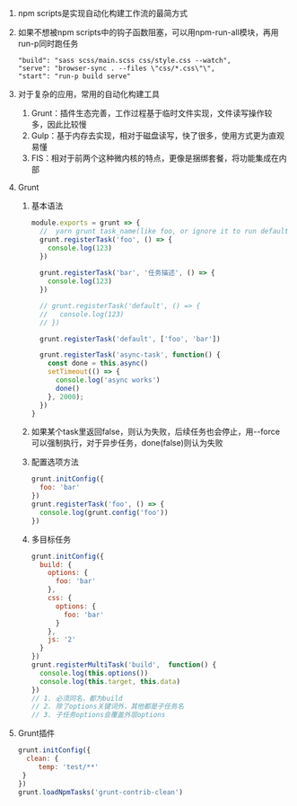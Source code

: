 1. npm scripts是实现自动化构建工作流的最简方式

2. 如果不想被npm scripts中的钩子函数阻塞，可以用npm-run-all模块，再用run-p同时跑任务

   ```
   "build": "sass scss/main.scss css/style.css --watch",
   "serve": "browser-sync . --files \"css/*.css\"\",
   "start": "run-p build serve"
   ```

3. 对于复杂的应用，常用的自动化构建工具

   1. Grunt：插件生态完善，工作过程基于临时文件实现，文件读写操作较多，因此比较慢
   2. Gulp：基于内存去实现，相对于磁盘读写，快了很多，使用方式更为直观易懂
   3. FIS：相对于前两个这种微内核的特点，更像是捆绑套餐，将功能集成在内部
   
4. Grunt

   1. 基本语法

      ```js
      module.exports = grunt => {
        //  yarn grunt task_name(like foo, or ignore it to run default)
        grunt.registerTask('foo', () => {
          console.log(123)
        })
        
        grunt.registerTask('bar', '任务描述', () => {
          console.log(123)
        })
      
        // grunt.registerTask('default', () => {
        //   console.log(123)
        // })
      
        grunt.registerTask('default', ['foo', 'bar'])
      
        grunt.registerTask('async-task', function() {
          const done = this.async()
          setTimeout(() => {
            console.log('async works')
            done()
          }, 2000);
        })
      }
      ```

   2. 如果某个task里返回false，则认为失败，后续任务也会停止，用--force可以强制执行，对于异步任务，done(false)则认为失败

   3. 配置选项方法

      ```js
      grunt.initConfig({
      	foo: 'bar'
      })
      grunt.registerTask('foo', () => {
      	console.log(grunt.config('foo'))
      })
      ```

   4. 多目标任务

      ```js
      grunt.initConfig({
        build: {
          options: {
            foo: 'bar'
          },
          css: {
            options: {
              foo: 'bar'
            }
          },
          js: '2'
        }
      })
      grunt.registerMultiTask('build',  function() {
        console.log(this.options())
        console.log(this.target, this.data)
      })
      // 1. 必须同名，都为build
      // 2. 除了options关键词外，其他都是子任务名
      // 3. 子任务options会覆盖外层options
      ```

5. Grunt插件

   ```js
   grunt.initConfig({
     clean: {
     	temp: 'test/**'
   	}
   })
   grunt.loadNpmTasks('grunt-contrib-clean')
   ```

   

